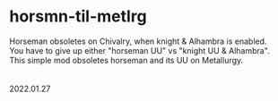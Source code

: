 # horsmn-til-metlrg

Horseman obsoletes on Chivalry, when knight & Alhambra is enabled.<br>
You have to give up either "horseman UU" vs "knight UU & Alhambra".<br>
This simple mod obsoletes horseman and its UU on Metallurgy.<br>
<br>
<br>
2022.01.27
